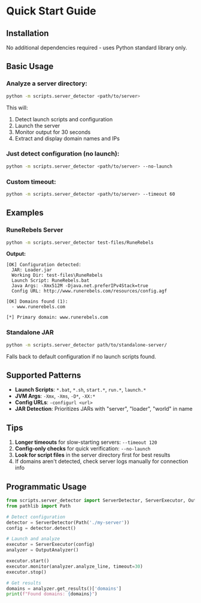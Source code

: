 # Quick Start Guide

## Installation

No additional dependencies required - uses Python standard library only.

## Basic Usage

### Analyze a server directory:

```bash
python -m scripts.server_detector <path/to/server>
```

This will:
1. Detect launch scripts and configuration
2. Launch the server
3. Monitor output for 30 seconds
4. Extract and display domain names and IPs

### Just detect configuration (no launch):

```bash
python -m scripts.server_detector <path/to/server> --no-launch
```

### Custom timeout:

```bash
python -m scripts.server_detector <path/to/server> --timeout 60
```

## Examples

### RuneRebels Server

```bash
python -m scripts.server_detector test-files/RuneRebels
```

**Output:**
```
[OK] Configuration detected:
  JAR: Loader.jar
  Working Dir: test-files\RuneRebels
  Launch Script: RuneRebels.bat
  Java Args: -Xmx512M -Djava.net.preferIPv4Stack=true
  Config URL: http://www.runerebels.com/resources/config.agf

[OK] Domains found (1):
  - www.runerebels.com

[*] Primary domain: www.runerebels.com
```

### Standalone JAR

```bash
python -m scripts.server_detector path/to/standalone-server/
```

Falls back to default configuration if no launch scripts found.

## Supported Patterns

- **Launch Scripts**: `*.bat`, `*.sh`, `start.*`, `run.*`, `launch.*`
- **JVM Args**: `-Xmx`, `-Xms`, `-D*`, `-XX:*`
- **Config URLs**: `-configurl <url>`
- **JAR Detection**: Prioritizes JARs with "server", "loader", "world" in name

## Tips

1. **Longer timeouts** for slow-starting servers: `--timeout 120`
2. **Config-only checks** for quick verification: `--no-launch`
3. **Look for script files** in the server directory first for best results
4. If domains aren't detected, check server logs manually for connection info

## Programmatic Usage

```python
from scripts.server_detector import ServerDetector, ServerExecutor, OutputAnalyzer
from pathlib import Path

# Detect configuration
detector = ServerDetector(Path('./my-server'))
config = detector.detect()

# Launch and analyze
executor = ServerExecutor(config)
analyzer = OutputAnalyzer()

executor.start()
executor.monitor(analyzer.analyze_line, timeout=30)
executor.stop()

# Get results
domains = analyzer.get_results()['domains']
print(f"Found domains: {domains}")
```
